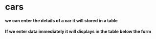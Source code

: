 # cars
#### we can enter the details  of a car it will stored in a table
#### If we enter data immediately it will displays in the table below the form
